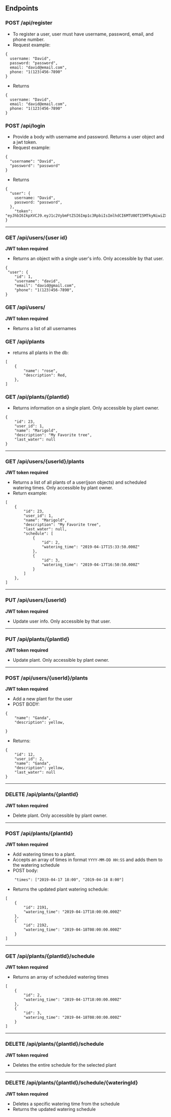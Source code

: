 ## Endpoints

### POST /api/register
* To register a user, user must have username, password, email, and phone number.
* Request example: 
```
{
  username: "David",
  password: "password",
  email: "david@email.com",
  phone: "1(123)456-7890"
}
```
* Returns
```
{
  username: "David",
  email: "david@email.com",
  phone: "1(123)456-7890"
}
```

### POST /api/login
* Provide a body with username and password. Returns a user object and a jwt token.
* Request example:
```
{
  "username": "David",
  "password": "password"
}
```
* Returns 
```
{
  "user": {
    username: "David",
    password: "password",
  },
    "token": "eyJhbI6IkpXVCJ9.eyJ1c2VybmFtZSI6Imp1c3RpbiIsImlhdCI6MTU0OTI5MTkyNiwiZXhwmTIW7fdXkrA8"
}
```
---
### GET /api/users/{user id}
**JWT token required**
* Returns an object with a single user's info. Only accessible by that user.
```
{
 "user": {
    "id": 1,
    "username": "david",
    "email": "david@gmail.com",
    "phone": "1(123)456-7890",
}
```
### GET /api/users/
**JWT token required**
* Returns a list of all usernames

### GET /api/plants
* returns all plants in the db:
```
[
    {
        "name": "rose",
        "description": Red,
    },
]
```
### GET /api/plants/{plantId}
* Returns information on a single plant. Only accessible by plant owner.
```
{
    "id": 23,
    "user_id": 1,
    "name": "Marigold",
    "description": "My Favorite tree",
    "last_water": null
}
```
---
### GET /api/users/{userId}/plants
**JWT token required**
* Returns a list of all plants of a user(json objects) and scheduled watering times. Only accessible by plant owner.
* Return example:
```
[
    {
        "id": 23,
        "user_id": 1,
        "name": "Marigold",
        "description": "My Favorite tree",
        "last_water": null,
        "schedule": [
            {
                "id": 2,
                "watering_time": "2019-04-17T15:33:50.000Z"
            },
            {
                "id": 3,
                "watering_time": "2019-04-17T16:50:50.000Z"
            }
        ]
    },
]
```
---
### PUT /api/users/{userId}
**JWT token required**
* Update user info. Only accessible by that user.

---
### PUT /api/plants/{plantId}
**JWT token required**
* Update plant. Only accessible by plant owner.

---
### POST /api/users/{userId}/plants
**JWT token required**
* Add a new plant for the user
* POST BODY:
```
{
	"name": "Ganda",
    "description": yellow,

}
```
* Returns:
```
{
    "id": 12,
    "user_id": 2,
    "name": "Ganda",
    "description": yellow,
    "last_water": null
}
```
---
### DELETE /api/plants/{plantId}
**JWT token required**
* Delete plant. Only accessible by plant owner.

---
### POST /api/plants/{plantId}
**JWT token required**
* Add watering times to a plant.
* Accepts an array of times in format `YYYY-MM-DD HH:SS` and adds them to the watering schedule
* POST body:
```
	"times": ["2019-04-17 18:00", "2019-04-18 8:00"]
```
* Returns the updated plant watering schedule:
```
[
    {
        "id": 2191,
        "watering_time": "2019-04-17T18:00:00.000Z"
    },
    {
        "id": 2192,
        "watering_time": "2019-04-18T08:00:00.000Z"
    }
]
```
---
### GET /api/plants/{plantId}/schedule
**JWT token required**
* Returns an array of scheduled watering times
```
[
    {
        "id": 2,
        "watering_time": "2019-04-17T18:00:00.000Z"
    },
    {
        "id": 3,
        "watering_time": "2019-04-18T08:00:00.000Z"
    }
]
```

---
### DELETE /api/plants/{plantId}/schedule
**JWT token required**
* Deletes the entire schedule for the selected plant

---
### DELETE /api/plants/{plantId}/schedule/{wateringId}
**JWT token required**
* Deletes a specific watering time from the schedule
* Returns the updated watering schedule
